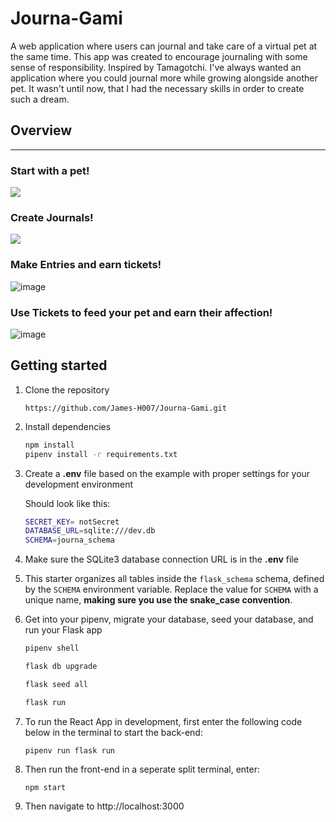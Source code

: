 # Journa-Gami

A web application where users can journal and take care of a virtual pet at the same time. This app was created to encourage journaling with some sense of responsibility. Inspired by Tamagotchi. I've always wanted an application where you could journal more while growing alongside another pet. It wasn't until now, that I had the necessary skills in order to create such a dream.

## Overview
---
### Start with a pet!
<img src="https://cdn.discordapp.com/attachments/808899350176071680/1141543502820425848/image.png" />

### Create Journals!
<img src = "https://media.discordapp.net/attachments/808899350176071680/1141544929861062756/image.png?width=1440&height=616" />

### Make Entries and earn tickets!
![image](https://github.com/James-H007/Journa-Gami/assets/110857645/4e30e747-2bd9-461a-a596-562fce91c29f)

### Use Tickets to feed your pet and earn their affection!
![image](https://github.com/James-H007/Journa-Gami/assets/110857645/d33fade2-a938-4623-9150-5c1ce529f91d)


## Getting started

1. Clone the repository

   ```
   https://github.com/James-H007/Journa-Gami.git
   ```

2. Install dependencies

   ```bash
   npm install
   pipenv install -r requirements.txt
   ```

3. Create a **.env** file based on the example with proper settings for your
   development environment

   Should look like this:

   ```bash
   SECRET_KEY= notSecret
   DATABASE_URL=sqlite:///dev.db
   SCHEMA=journa_schema
   ```

4. Make sure the SQLite3 database connection URL is in the **.env** file

5. This starter organizes all tables inside the `flask_schema` schema, defined
   by the `SCHEMA` environment variable. Replace the value for
   `SCHEMA` with a unique name, **making sure you use the snake_case
   convention**.

6. Get into your pipenv, migrate your database, seed your database, and run your Flask app

   ```bash
   pipenv shell
   ```

   ```bash
   flask db upgrade
   ```

   ```bash
   flask seed all
   ```

   ```bash
   flask run
   ```

7. To run the React App in development, first enter the following code below in the terminal to start the back-end:

   ```
   pipenv run flask run
   ```

8. Then run the front-end in a seperate split terminal, enter:

   ```
   npm start
   ```

9. Then navigate to http://localhost:3000

